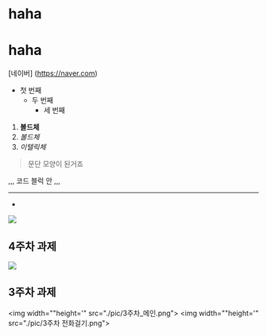 # haha
# haha
[네이버] (https://naver.com)

- 첫 번째
	-  두 번째
		-   세 번째
	
1. **볼드체**
2. _볼드체_
3. *이텔릭체*

>문단 모양이 된거죠
>

,,,
코드 블럭 안
,,,
***
*
<img width="" height="" src="./png/과제 png"></img>

## 4주차 과제
<img width="" height="" src="./PNG/4주차 과제 PNG"></img>


## 3주차 과제

<img width=""height='" src="./pic/3주차_메인.png"> </img>
<img width=""height='" src="./pic/3주차 전화걸기.png"> </img>
